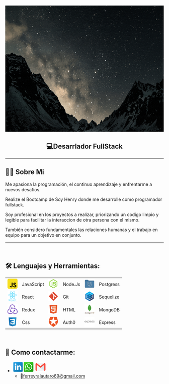 <p>
<a >
<img height="400px" width="100%" src="./assets/holaMundo-dev.gif"/>
</a>
</p>

<h2 align="center">
  💻Desarrlador FullStack
</h2>

---

## **🧑🏾 Sobre Mi**

Me apasiona la programación, el continuo aprendizaje y enfrentarme a nuevos desafios.

Realize el Bootcamp de Soy Henry donde me desarrolle como programador fullstack.

Soy profesional en los proyectos a realizar, priorizando un codigo limpio y legible para facilitar la interaccion de otra persona con el mismo.

También considero fundamentales las relaciones humanas y el trabajo en equipo para un objetivo en conjunto.

---

&nbsp;&nbsp;

## **🛠 Lenguajes y Herramientas:**

<p  width='40%' align="center">

|                                       |            |                               |         |                                     |           |
| ------------------------------------- | ---------- | ----------------------------- | ------- | ----------------------------------- | --------- |
| ![javascript](./icons/javascript.png) | JavaScript | ![nodejs](./icons/nodejs.png) | Node.Js | ![postgres](./icons/postgres.png)   | Postgress |
| ![react](./icons/react.png)           | React      | ![git](./icons/git.png)       | Git     | ![sequelize](./icons/sequelize.png) | Sequelize |
| ![redux](./icons/redux.png)           | Redux      | ![html](./icons/html.png)     | HTML    | ![mongodb](./icons/mongodb.png)     | MongoDB   |
| ![css](./icons/css.png)               | Css        | ![auth0](./icons/auth0.png)   | Auth0   | ![express](./icons/express.png)     | Express   |

</p>

&nbsp;

## **📎 Como contactarme:**

- <a href="https://www.linkedin.com/in/lautaro-ferreyra-6713201ba/" target="_blank"><img src="./icons/link.png" width="7%" /></a><a href="https://api.whatsapp.com/send?phone=3513348627" target="_blank"><img src="./icons/wsp.png" width="7%" /></a>
  <a href="mailto: ferreyralautaro69@gmail.com?" target="_blank"><img src="./icons/gmail.png" width="7%" /></a>
  - 📧ferreyralautaro69@gmail.com
